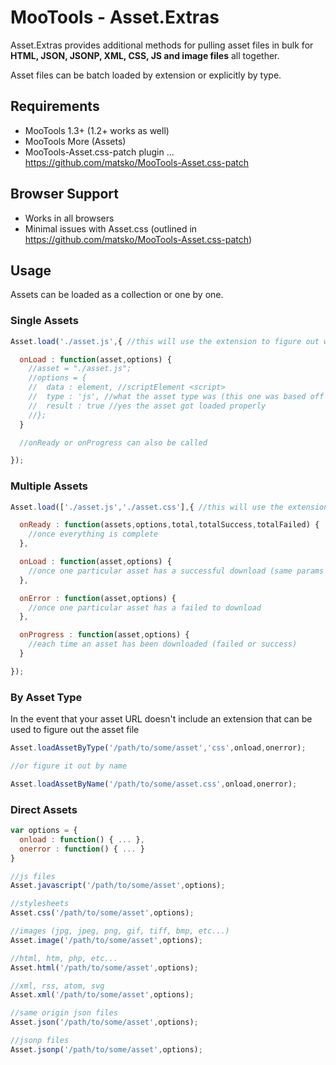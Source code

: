 # MooTools - Asset.Extras

Asset.Extras provides additional methods for pulling asset files in bulk for **HTML, JSON, JSONP, XML, CSS, JS and image files** all together.

Asset files can be batch loaded by extension or explicitly by type.

## Requirements

- MooTools 1.3+ (1.2+ works as well)
- MooTools More (Assets)
- MooTools-Asset.css-patch plugin ... https://github.com/matsko/MooTools-Asset.css-patch

## Browser Support

- Works in all browsers
- Minimal issues with Asset.css (outlined in https://github.com/matsko/MooTools-Asset.css-patch)

## Usage

Assets can be loaded as a collection or one by one.

### Single Assets

```javascript
Asset.load('./asset.js',{ //this will use the extension to figure out what asset to download

  onLoad : function(asset,options) {
    //asset = "./asset.js";
    //options = {
    //  data : element, //scriptElement <script>
    //  type : 'js', //what the asset type was (this one was based off the extension)
    //  result : true //yes the asset got loaded properly
    //};
  }

  //onReady or onProgress can also be called

});
```

### Multiple Assets

```javascript
Asset.load(['./asset.js','./asset.css'],{ //this will use the extensions to figure out what assets to download

  onReady : function(assets,options,total,totalSuccess,totalFailed) {
    //once everything is complete
  },

  onLoad : function(asset,options) {
    //once one particular asset has a successful download (same params in the example before)
  },

  onError : function(asset,options) {
    //once one particular asset has a failed to download
  },

  onProgress : function(asset,options) {
    //each time an asset has been downloaded (failed or success)
  }

});
```

### By Asset Type

In the event that your asset URL doesn't include an extension that can be used to figure out the asset file

```javascript
Asset.loadAssetByType('/path/to/some/asset','css',onload,onerror);

//or figure it out by name

Asset.loadAssetByName('/path/to/some/asset.css',onload,onerror);
```

### Direct Assets

```javascript
var options = {
  onload : function() { ... },
  onerror : function() { ... }
}

//js files
Asset.javascript('/path/to/some/asset',options);

//stylesheets
Asset.css('/path/to/some/asset',options);

//images (jpg, jpeg, png, gif, tiff, bmp, etc...)
Asset.image('/path/to/some/asset',options);

//html, htm, php, etc...
Asset.html('/path/to/some/asset',options);

//xml, rss, atom, svg
Asset.xml('/path/to/some/asset',options);

//same origin json files
Asset.json('/path/to/some/asset',options);

//jsonp files
Asset.jsonp('/path/to/some/asset',options);
```
